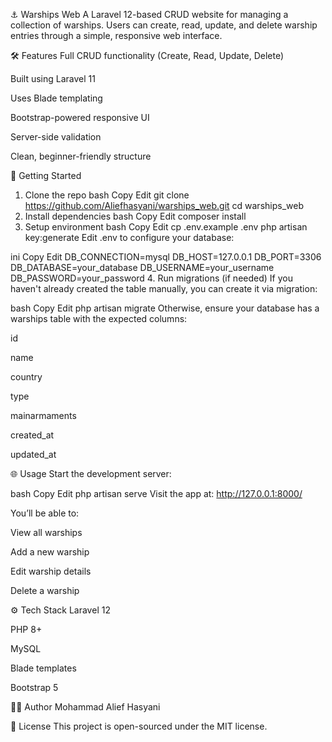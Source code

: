 ⚓ Warships Web
A Laravel 12-based CRUD website for managing a collection of warships. Users can create, read, update, and delete warship entries through a simple, responsive web interface.

🛠 Features
Full CRUD functionality (Create, Read, Update, Delete)

Built using Laravel 11

Uses Blade templating

Bootstrap-powered responsive UI

Server-side validation

Clean, beginner-friendly structure

🚀 Getting Started
1. Clone the repo
bash
Copy
Edit
git clone https://github.com/Aliefhasyani/warships_web.git
cd warships_web
2. Install dependencies
bash
Copy
Edit
composer install
3. Setup environment
bash
Copy
Edit
cp .env.example .env
php artisan key:generate
Edit .env to configure your database:

ini
Copy
Edit
DB_CONNECTION=mysql
DB_HOST=127.0.0.1
DB_PORT=3306
DB_DATABASE=your_database
DB_USERNAME=your_username
DB_PASSWORD=your_password
4. Run migrations (if needed)
If you haven't already created the table manually, you can create it via migration:

bash
Copy
Edit
php artisan migrate
Otherwise, ensure your database has a warships table with the expected columns:

id

name

country

type

mainarmaments

created_at

updated_at

🌐 Usage
Start the development server:

bash
Copy
Edit
php artisan serve
Visit the app at:
http://127.0.0.1:8000/

You’ll be able to:

View all warships

Add a new warship

Edit warship details

Delete a warship

⚙ Tech Stack
Laravel 12

PHP 8+

MySQL

Blade templates

Bootstrap 5

🧑‍💻 Author
Mohammad Alief Hasyani


📄 License
This project is open-sourced under the MIT license.

